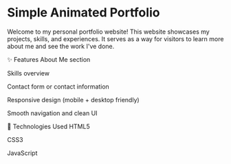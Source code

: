 # Simple Animated Portfolio

Welcome to my personal portfolio website!
This website showcases my projects, skills, and experiences. It serves as a way for visitors to learn more about me and see the work I've done.

✨ Features
About Me section

Skills overview

Contact form or contact information

Responsive design (mobile + desktop friendly)

Smooth navigation and clean UI

🔧 Technologies Used
HTML5

CSS3

JavaScript


